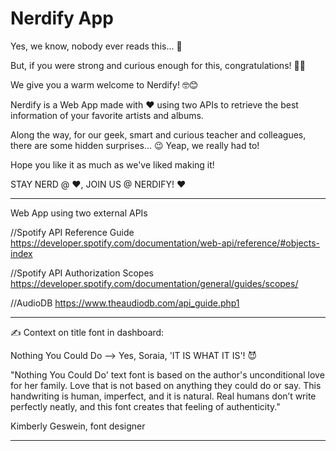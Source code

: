# Nerdify App

Yes, we know, nobody ever reads this... 🥱

But, if you were strong and curious enough for this, congratulations! 🎉🥳

We give you a warm welcome to Nerdify! 🤓😊

Nerdify is a Web App made with ❤️ using two APIs to retrieve the best information of your favorite artists and albums.

Along the way, for our geek, smart and curious teacher and colleagues, there are some hidden surprises... 😉 Yeap, we really had to!

Hope you like it as much as we've liked making it! 

STAY NERD @ ❤️, JOIN US @ NERDIFY! ❤️

--------------------------------------------------------------------------------------
Web App using two external APIs

//Spotify API Reference Guide 
https://developer.spotify.com/documentation/web-api/reference/#objects-index

//Spotify API Authorization Scopes
https://developer.spotify.com/documentation/general/guides/scopes/

//AudioDB
https://www.theaudiodb.com/api_guide.php1

--------------------------------------------------------------------------------------
✍️ Context on title font in dashboard:

Nothing You Could Do --> Yes, Soraia, 'IT IS WHAT IT IS'! 😈

"Nothing You Could Do' text font is based on the author's unconditional love for her family. Love that is not based on anything they could do or say. This handwriting is human, imperfect, and it is natural. Real humans don’t write perfectly neatly, and this font creates that feeling of authenticity."

Kimberly Geswein, font designer

--------------------------------------------------------------------------------------
